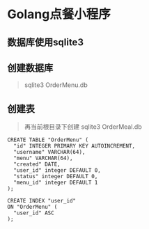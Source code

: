 # Golang点餐小程序

## 数据库使用sqlite3 

## 创建数据库
> sqlite3 OrderMenu.db  

## 创建表 
> 再当前根目录下创建 sqlite3 OrderMeal.db  

```
CREATE TABLE "OrderMenu" (
  "id" INTEGER PRIMARY KEY AUTOINCREMENT,
  "username" VARCHAR(64),
  "menu" VARCHAR(64),
  "created" DATE,
  "user_id" integer DEFAULT 0,
  "status" integer DEFAULT 0,
  "menu_id" integer DEFAULT 1
);

CREATE INDEX "user_id"
ON "OrderMenu" (
  "user_id" ASC
);
```



